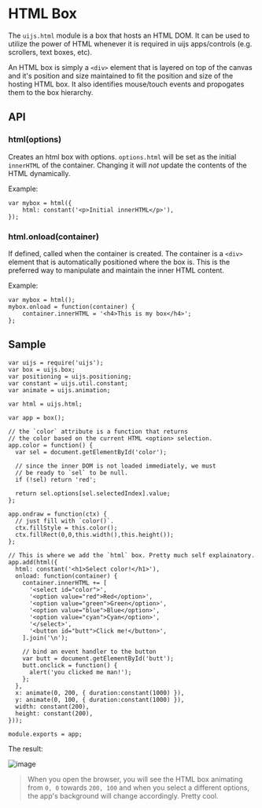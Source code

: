 # HTML Box

The `uijs.html` module is a box that hosts an HTML DOM. It can be used to utilize the power of HTML
whenever it is required in uijs apps/controls (e.g. scrollers, text boxes, etc).

An HTML box is simply a `<div>` element that is layered on top of the canvas and it's position and
size maintained to fit the position and size of the hosting HTML box. It also identifies
mouse/touch events and propogates them to the box hierarchy.

## API

### html(options)

Creates an html box with options. `options.html` will be set as the initial `innerHTML` of
the container. Changing it will _not_ update the contents of the HTML dynamically.

Example:

    var mybox = html({
        html: constant('<p>Initial innerHTML</p>'),
    });
    
### html.onload(container)

If defined, called when the container is created. The container is a `<div>` element that is automatically positioned where the box is.
This is the preferred way to manipulate and maintain the inner HTML content.

Example:

    var mybox = html();
    mybox.onload = function(container) {
        container.innerHTML = '<h4>This is my box</h4>';
    };
    
## Sample

    var uijs = require('uijs');
    var box = uijs.box;
    var positioning = uijs.positioning;
    var constant = uijs.util.constant;
    var animate = uijs.animation;
    
    var html = uijs.html;
    
    var app = box();
    
    // the `color` attribute is a function that returns
    // the color based on the current HTML <option> selection.
    app.color = function() {
      var sel = document.getElementById('color');
    
      // since the inner DOM is not loaded immediately, we must
      // be ready to `sel` to be null.
      if (!sel) return 'red';
    
      return sel.options[sel.selectedIndex].value;
    };
    
    app.ondraw = function(ctx) {
      // just fill with `color()`.
      ctx.fillStyle = this.color();
      ctx.fillRect(0,0,this.width(),this.height());
    };
    
    // This is where we add the `html` box. Pretty much self explainatory.
    app.add(html({
      html: constant('<h1>Select color!</h1>'),
      onload: function(container) {
        container.innerHTML += [
          '<select id="color">',
          '<option value="red">Red</option>',
          '<option value="green">Green</option>',
          '<option value="blue">Blue</option>',
          '<option value="cyan">Cyan</option>',
          '</select>',
          '<button id="butt">Click me!</button>',
        ].join('\n');

        // bind an event handler to the button
        var butt = document.getElementById('butt');
        butt.onclick = function() {
          alert('you clicked me man!');
        };
      },
      x: animate(0, 200, { duration:constant(1000) }),
      y: animate(0, 100, { duration:constant(1000) }),
      width: constant(200),
      height: constant(200),
    }));
    
    module.exports = app;

The result:

![image](https://github.com/eladb/uijs/raw/master/doc/html-1.png)

 > When you open the browser, you will see the HTML box animating from `0, 0` towards `200, 100`
and when you select a different options, the app's background will change accordingly. Pretty cool.